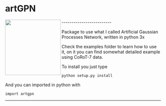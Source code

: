 # artGPN

<img align="left" width="180" height="180" src="https://i.imgur.com/NTzmBw8.png">
-------------------------


Package to use what I called Artificial Gaussian Processes Network, written in python 3x


Check the examples folder to learn how to use it, on it you can find somewhat detailed example using CoRoT-7 data.


To install you just type

    python setup.py install


And you can imported in python with

    import artgpn



-------------------------


